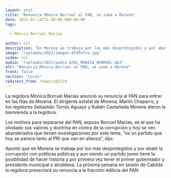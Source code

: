 ```yaml
---
layout: post
title: "Renuncia Mónica Borruel al PAN, se suma a Morena"
date: 2021-01-14T21:38:00.000-06:00
tags:
  
  - Mónica Borruel Macías
  
author: nil
description: "En Morena se trabaja por los más desprotegidos y por abatir la corrupción con políticas públicas"
image: "/uploads/2021/images-dfdfefre.jpg"
video: nil
audio: "/uploads/2021/audio-AJ01_MONICA_BURRUEL.mp3"
alt: "Renuncia Mónica Borruel al PAN, se suma a Morena"
front: false
section: "Local"
redirect_from: /news/182139
---
```


La regidora Mónica Borruel Macías anunció su renuncia al PAN para entrar en las filas de Morena. El dirigente estatal de Morena, Martín Chaparro, y los regidores Sebastián Torres Aguayo y Rubén Castañeda Morena dieron la bienvenida a la regidora.

Los motivos para separarse del PAN, expuso Borruel Macías, es el que ha olvidado sus valores y doctrina en contra de la corrupción y hoy se ven abanderados que tienen investigaciones por este tema, "es un partido que hoy se parece tanto al PRI que van en alianza", dijo. 

Apuntó que en Morena se trabaja por los más desprotegidos y por abatir la corrupción con políticas públicas y aun siendo un partido joven tiene la posibilidad de hacer historia y por primera vez tener el primer gobernador y presidente municipal o alcaldesa. La próxima semana en sesión de Cabildo la regidora presentará su renuncia a la fracción edilicia del PAN.